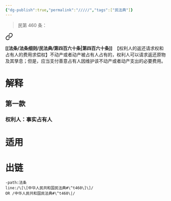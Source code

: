 ```yaml
---
{"dg-publish":true,"permalink":"/////","tags":["民法典"]}
---
```


>民第 460 条：
<div class="transclusion internal-embed is-loaded"><a class="markdown-embed-link" href="/////#t460" aria-label="Open link"><svg xmlns="http://www.w3.org/2000/svg" width="24" height="24" viewBox="0 0 24 24" fill="none" stroke="currentColor" stroke-width="2" stroke-linecap="round" stroke-linejoin="round" class="svg-icon lucide-link"><path d="M10 13a5 5 0 0 0 7.54.54l3-3a5 5 0 0 0-7.07-7.07l-1.72 1.71"></path><path d="M14 11a5 5 0 0 0-7.54-.54l-3 3a5 5 0 0 0 7.07 7.07l1.71-1.71"></path></svg></a><div class="markdown-embed">



**[[法条/法条细则/民法典/第四百六十条\|第四百六十条]]**　【权利人的返还请求权和占有人的费用求偿权】不动产或者动产被占有人占有的，权利人可以请求返还原物及其孳息；但是，应当支付善意占有人因维护该不动产或者动产支出的必要费用。 

</div></div>

# 解释
## 第一款
### 权利人：事实占有人
# 适用
# 出链
```query
-path:法条
line:/\[\[中华人民共和国民法典#\^t460\]\]/
OR /中华人民共和国民法典#\^t460\|/
```


